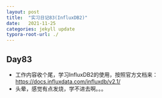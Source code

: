 ```yaml
---
layout: post
title:  "实习日记83(InfluxDB2)"
date:   2021-11-25
categories: jekyll update
typora-root-url: ./
---
```


## Day83

- 工作内容收个尾，学习InfluxDB2的使用，按照官方文档来：https://docs.influxdata.com/influxdb/v2.1/
- 头晕，感觉有点发烧，学不进去啊。。。